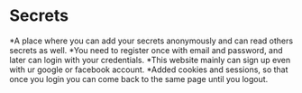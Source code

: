 # Secrets
*A place where you can add your secrets anonymously and can read others secrets as well.
*You need to register once with email and password, and later can login with your credentials.
*This website mainly can sign up even with ur google or facebook account.
*Added cookies and sessions, so that once you login you can come back to the same page until you logout.
